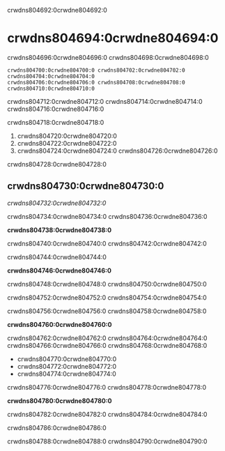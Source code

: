 crwdns804692:0crwdne804692:0
# crwdns804694:0crwdne804694:0

crwdns804696:0crwdne804696:0 crwdns804698:0crwdne804698:0

```{figure} ../../figures/project-roadmap.jpg
crwdns804700:0crwdne804700:0 crwdns804702:0crwdne804702:0
crwdns804704:0crwdne804704:0
crwdns804706:0crwdne804706:0 crwdns804708:0crwdne804708:0 crwdns804710:0crwdne804710:0
```

crwdns804712:0crwdne804712:0 crwdns804714:0crwdne804714:0 crwdns804716:0crwdne804716:0

crwdns804718:0crwdne804718:0

1. crwdns804720:0crwdne804720:0
2. crwdns804722:0crwdne804722:0
3. crwdns804724:0crwdne804724:0 crwdns804726:0crwdne804726:0

crwdns804728:0crwdne804728:0

## crwdns804730:0crwdne804730:0

*crwdns804732:0crwdne804732:0*

crwdns804734:0crwdne804734:0 crwdns804736:0crwdne804736:0

**crwdns804738:0crwdne804738:0**

crwdns804740:0crwdne804740:0 crwdns804742:0crwdne804742:0

crwdns804744:0crwdne804744:0

**crwdns804746:0crwdne804746:0**

crwdns804748:0crwdne804748:0 crwdns804750:0crwdne804750:0

crwdns804752:0crwdne804752:0 crwdns804754:0crwdne804754:0

crwdns804756:0crwdne804756:0 crwdns804758:0crwdne804758:0

**crwdns804760:0crwdne804760:0**

crwdns804762:0crwdne804762:0 crwdns804764:0crwdne804764:0 crwdns804766:0crwdne804766:0 crwdns804768:0crwdne804768:0
- crwdns804770:0crwdne804770:0
- crwdns804772:0crwdne804772:0
- crwdns804774:0crwdne804774:0

crwdns804776:0crwdne804776:0 crwdns804778:0crwdne804778:0

**crwdns804780:0crwdne804780:0**

crwdns804782:0crwdne804782:0 crwdns804784:0crwdne804784:0

crwdns804786:0crwdne804786:0

crwdns804788:0crwdne804788:0 crwdns804790:0crwdne804790:0
